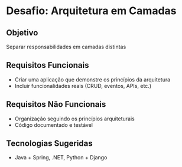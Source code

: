 # Desafio: Arquitetura em Camadas

## Objetivo
Separar responsabilidades em camadas distintas

## Requisitos Funcionais
- Criar uma aplicação que demonstre os princípios da arquitetura
- Incluir funcionalidades reais (CRUD, eventos, APIs, etc.)

## Requisitos Não Funcionais
- Organização seguindo os princípios arquiteturais
- Código documentado e testável

## Tecnologias Sugeridas
- Java + Spring, .NET, Python + Django
